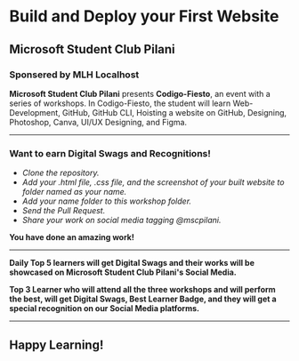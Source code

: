 # Build and Deploy your First Website
## Microsoft Student Club Pilani
### Sponsered by MLH Localhost

**Microsoft Student Club Pilani** presents **Codigo-Fiesto**, an event with a series of workshops. In Codigo-Fiesto, the student will learn Web-Development, GitHub, GitHub CLI, Hoisting a website on GitHub, Designing, Photoshop, Canva, UI/UX Designing, and Figma. 
***
### **Want to earn Digital Swags and Recognitions!**
  - *Clone the repository.*
  - *Add your .html file, .css file, and the screenshot of your built website to folder named as your name.*
  - *Add your name folder to this workshop folder.*
  - *Send the Pull Request.*
  - *Share your work on social media tagging @mscpilani.*
 
**You have done an amazing work!**
 
*** 
**Daily Top 5 learners will get Digital Swags and their works will be showcased on Microsoft Student Club Pilani's Social Media.**

**Top 3 Learner who will attend all the three workshops and will perform the best, will get Digital Swags, Best Learner Badge, and they will get a special recognition on our Social Media platforms.**
***
## Happy Learning!

